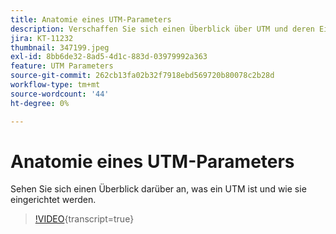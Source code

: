```yaml
---
title: Anatomie eines UTM-Parameters
description: Verschaffen Sie sich einen Überblick über UTM und deren Einrichtung. Sie sollten zwischen 60 und 160 Zeichen lang sein.
jira: KT-11232
thumbnail: 347199.jpeg
exl-id: 8bb6de32-8ad5-4d1c-883d-03979992a363
feature: UTM Parameters
source-git-commit: 262cb13fa02b32f7918ebd569720b80078c2b28d
workflow-type: tm+mt
source-wordcount: '44'
ht-degree: 0%

---
```


# Anatomie eines UTM-Parameters

Sehen Sie sich einen Überblick darüber an, was ein UTM ist und wie sie eingerichtet werden.

>[!VIDEO](https://video.tv.adobe.com/v/347199/?learn=on){transcript=true}
